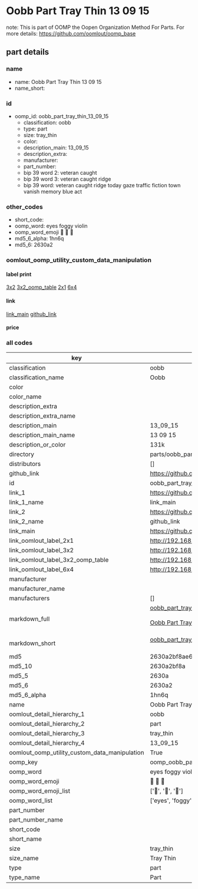 # Oobb Part Tray Thin 13 09 15  

note: This is part of OOMP the Oopen Organization Method For Parts. For more details: https://github.com/oomlout/oomp_base

##  part details





### name
* name: Oobb Part Tray Thin 13 09 15
* name_short: 
### id
* oomp_id: oobb_part_tray_thin_13_09_15
  * classification: oobb
  * type: part
  * size: tray_thin
  * color: 
  * description_main: 13_09_15
  * description_extra: 
  * manufacturer: 
  * part_number: 
  * bip 39 word 2: veteran caught
  * bip 39 word 3: veteran caught ridge
  * bip 39 word: veteran caught ridge today gaze traffic fiction town vanish memory blue act

### other_codes
* short_code: 
* oomp_word: eyes foggy violin
* oomp_word_emoji :eyes: :foggy: :violin:
* md5_6_alpha: 1hn6q
* md5_6: 2630a2






### oomlout_oomp_utility_custom_data_manipulation
#### label print
[3x2](http://192.168.1.245:1112/?label=oomp%201hn6q)
[3x2_oomp_table](http://192.168.1.107:1112/?label=oomp%201hn6q)
[2x1](http://192.168.1.242:1112/?label=oomp%201hn6q)
[6x4](http://192.168.1.55:1112/?label=oomp%201hn6q)    

#### link

[link_main](https://github.com/oomlout/oomlout_oomp_current_version_messy/tree/main/parts/oobb_part_tray_thin_13_09_15) [github_link](https://github.com/oomlout/oomlout_oomp_part_src/tree/main/parts/oobb_part_tray_thin_13_09_15)                             

#### price







### all codes 
| key | value |  
| --- | --- |  
| classification | oobb |  
| classification_name | Oobb |  
| color |  |  
| color_name |  |  
| description_extra |  |  
| description_extra_name |  |  
| description_main | 13_09_15 |  
| description_main_name | 13 09 15 |  
| description_or_color | 131k |  
| directory | parts/oobb_part_tray_thin_13_09_15 |  
| distributors | [] |  
| github_link | https://github.com/oomlout/oomlout_oomp_part_src/tree/main/parts/oobb_part_tray_thin_13_09_15 |  
| id | oobb_part_tray_thin_13_09_15 |  
| link_1 | https://github.com/oomlout/oomlout_oomp_current_version_messy/tree/main/parts/oobb_part_tray_thin_13_09_15 |  
| link_1_name | link_main |  
| link_2 | https://github.com/oomlout/oomlout_oomp_part_src/tree/main/parts/oobb_part_tray_thin_13_09_15 |  
| link_2_name | github_link |  
| link_main | https://github.com/oomlout/oomlout_oomp_current_version_messy/tree/main/parts/oobb_part_tray_thin_13_09_15 |  
| link_oomlout_label_2x1 | http://192.168.1.242:1112/?label=oomp%201hn6q |  
| link_oomlout_label_3x2 | http://192.168.1.245:1112/?label=oomp%201hn6q |  
| link_oomlout_label_3x2_oomp_table | http://192.168.1.107:1112/?label=oomp%201hn6q |  
| link_oomlout_label_6x4 | http://192.168.1.55:1112/?label=oomp%201hn6q |  
| manufacturer |  |  
| manufacturer_name |  |  
| manufacturers | [] |  
| markdown_full | [oobb_part_tray_thin_13_09_15](https://github.com/oomlout/oomlout_oomp_current_version_messy/tree/main/parts/oobb_part_tray_thin_13_09_15)<br>[](https://github.com/oomlout/oomlout_oomp_current_version_messy/tree/main/parts/oobb_part_tray_thin_13_09_15)<br>[Oobb Part Tray Thin 13 09 15](https://github.com/oomlout/oomlout_oomp_current_version_messy/tree/main/parts/oobb_part_tray_thin_13_09_15)<br><br> |  
| markdown_short | [oobb_part_tray_thin_13_09_15](https://github.com/oomlout/oomlout_oomp_current_version_messy/tree/main/parts/oobb_part_tray_thin_13_09_15)<br><br> |  
| md5 | 2630a2bf8ae64abb9b305e3573091f99 |  
| md5_10 | 2630a2bf8a |  
| md5_5 | 2630a |  
| md5_6 | 2630a2 |  
| md5_6_alpha | 1hn6q |  
| name | Oobb Part Tray Thin 13 09 15 |  
| oomlout_detail_hierarchy_1 | oobb |  
| oomlout_detail_hierarchy_2 | part |  
| oomlout_detail_hierarchy_3 | tray_thin |  
| oomlout_detail_hierarchy_4 | 13_09_15 |  
| oomlout_oomp_utility_custom_data_manipulation | True |  
| oomp_key | oomp_oobb_part_tray_thin_13_09_15 |  
| oomp_word | eyes foggy violin |  
| oomp_word_emoji | :eyes: :foggy: :violin: |  
| oomp_word_emoji_list | [':eyes:', ':foggy:', ':violin:'] |  
| oomp_word_list | ['eyes', 'foggy', 'violin'] |  
| part_number |  |  
| part_number_name |  |  
| short_code |  |  
| short_name |  |  
| size | tray_thin |  
| size_name | Tray Thin |  
| type | part |  
| type_name | Part |  
